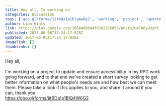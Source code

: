 ```yaml
---
title: Hey all, Im working on
categories: Discussion
tags: ['goo.gl/forms/jitbda1p1blq4w6g2', 'working', 'project', 'update']
author: Liam Ginty
link: https://plus.google.com/106440984439362206853/posts/HA7A6yw3yhY
published: 2017-06-06T17:24:17.828Z
updated: 2017-06-06T17:24:17.828Z
imagelink: []
thumblinks: []
---
```


Hey all,<br /><br />I&#39;m working on a project to update and ensure accessibility in my RPG work going forward, and to that end we&#39;ve created a short survey looking to get better information on what people&#39;s needs are and how best we can meet them. Please take a look if this applies to you, and share it around if you can, thank you.<br /><a href="https://goo.gl/forms/jitBDa1p1BlQ4W6G2" class="ot-anchor">https://goo.gl/forms/jitBDa1p1BlQ4W6G2</a>
